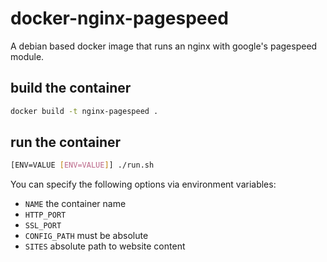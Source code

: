# docker-nginx-pagespeed

A debian based docker image that runs an nginx with google's pagespeed module.

## build the container

```sh
docker build -t nginx-pagespeed .
```

## run the container

```sh
[ENV=VALUE [ENV=VALUE]] ./run.sh
```

You can specify the following options via environment variables:

- `NAME` the container name
- `HTTP_PORT`
- `SSL_PORT`
- `CONFIG_PATH` must be absolute
- `SITES` absolute path to website content
